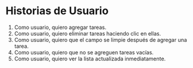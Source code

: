 # Historias de Usuario

1. Como usuario, quiero agregar tareas.
2. Como usuario, quiero eliminar tareas haciendo clic en ellas.
3. Como usuario, quiero que el campo se limpie después de agregar una tarea.
4. Como usuario, quiero que no se agreguen tareas vacías.
5. Como usuario, quiero ver la lista actualizada inmediatamente.
